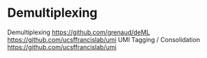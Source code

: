 
#	Demultiplexing

Demultiplexing
https://github.com/grenaud/deML
https://github.com/ucsffrancislab/umi
UMI Tagging / Consolidation
https://github.com/ucsffrancislab/umi

